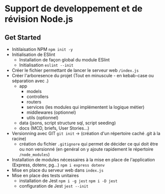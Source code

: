# Support de developpement et de révision Node.js

## Get Started

- Initilaisation NPM `npm init -y`
- Initialisation de ESlint
  - Installation de façon global du module ESlint
  - Initialisation `eslint --init`
- Créer le fichier permettant de lancer le serveur web `/index.js`
- Créer l'arboresence du projet (Tout en minuscule - en kebab-case ou séparation avec .)
  - app
    - models
    - controllers
    - routers
    - services (les modules qui implémentent la logique métier)
    - middlewares (optionnel)
    - utils (optionnel)
  - data (jsons, script structure sql, script seeding)
  - docs (MCD, briefs, User Stories…)
- Versionning avec GIT `git init` -> (création d'un répertoire caché .git à la racine)
  - création du fichier `.gitignore` qui permet de décider ce qui doit être ou non versionné (en genéral on y ajoute rapidement le répertoire `/node_modules`)
- Installation de modules nécessaires à la mise en place de l'application (Express, dotenv, pg…) `npm i express dotenv`
- Mise en place du serveur web dans `index.js`
- Mise en place des tests unitaires
  - installation de Jest `npm i -g jest` `npm i -D jest`
  - configuration de Jest `jest --init`
